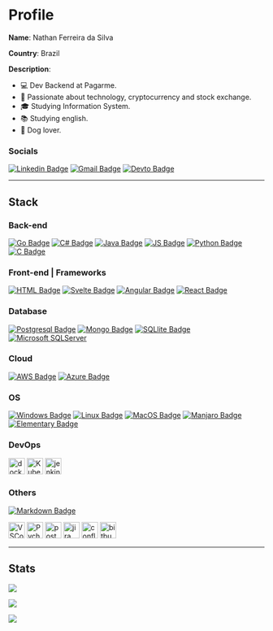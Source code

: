 # Profile

**Name**: 
Nathan Ferreira da Silva

**Country**: 
Brazil

**Description**:
- 💻 Dev Backend at Pagarme.
- 👾 Passionate about technology, cryptocurrency and stock exchange.
- 🎓 Studying Information System.
- 📚 Studying english.
- 🐶 Dog lover.

### Socials

[![Linkedin Badge](https://img.shields.io/badge/-LinkedIn-blue?style=for-the-badge&logo=Linkedin&logoColor=white&link=https://www.linkedin.com/in/ntfm/)](https://www.linkedin.com/in/ntfm/)
[![Gmail Badge](https://img.shields.io/badge/-Gmail-c14438?style=for-the-badge&logo=Gmail&logoColor=white&link=mailto:ntfm95@gmail.com)](mailto:ntfm95@gmail.com[)
[![Devto Badge](https://img.shields.io/badge/dev.to-0A0A0A?style=for-the-badge&logo=dev.to&logoColor=white&link=https://dev.to/ntferr)](https://dev.to/ntferr)

---

## Stack

### Back-end

[![Go Badge](https://img.shields.io/badge/Go-00ADD8?style=for-the-badge&logo=go&logoColor=white)]()
[![C# Badge](https://img.shields.io/badge/C%23-239120?style=for-the-badge&logo=c-sharp&logoColor=white)]()
[![Java Badge](https://img.shields.io/badge/Java-ED8B00?style=for-the-badge&logo=openjdk&logoColor=white)]()
[![JS Badge](https://img.shields.io/badge/JavaScript-F7DF1E?style=for-the-badge&logo=javascript&logoColor=black)]()
[![Python Badge](https://img.shields.io/badge/Python-3776AB?style=for-the-badge&logo=python&logoColor=white)]()
[![C Badge](https://img.shields.io/badge/C-00599C?style=for-the-badge&logo=c&logoColor=white)]()

### Front-end | Frameworks

[![HTML Badge](https://img.shields.io/badge/HTML5-E34F26?style=for-the-badge&logo=html5&logoColor=white)]()
[![Svelte Badge](https://img.shields.io/badge/Svelte-4A4A55?style=for-the-badge&logo=svelte&logoColor=FF3E00)]()
[![Angular Badge](https://img.shields.io/badge/Angular-DD0031?style=for-the-badge&logo=angular&logoColor=white)]()
[![React Badge](https://img.shields.io/badge/React-20232A?style=for-the-badge&logo=react&logoColor=61DAFB)]()

### Database

[![Postgresql Badge](https://img.shields.io/badge/PostgreSQL-316192?style=for-the-badge&logo=postgresql&logoColor=white)]()
[![Mongo Badge](https://img.shields.io/badge/MongoDB-4EA94B?style=for-the-badge&logo=mongodb&logoColor=white)]()
[![SQLlite Badge](https://img.shields.io/badge/SQLite-07405E?style=for-the-badge&logo=sqlite&logoColor=white)]()
[![Microsoft SQLServer](https://img.shields.io/badge/Microsoft_SQL_Server-CC2927?style=for-the-badge&logo=microsoft-sql-server&logoColor=white)]()

### Cloud

[![AWS Badge](https://img.shields.io/badge/Amazon_AWS-232F3E?style=for-the-badge&logo=amazon-aws&logoColor=white)]()
[![Azure Badge](https://img.shields.io/badge/Microsoft_Azure-0089D6?style=for-the-badge&logo=microsoft-azure&logoColor=white)]()

### OS

[![Windows Badge](https://img.shields.io/badge/Windows-0078D6?style=for-the-badge&logo=windows&logoColor=white)]()
[![Linux Badge](https://img.shields.io/badge/Linux-FCC624?style=for-the-badge&logo=linux&logoColor=black)]()
[![MacOS Badge](https://img.shields.io/badge/mac%20os-000000?style=for-the-badge&logo=apple&logoColor=white)]()
[![Manjaro Badge](https://img.shields.io/badge/manjaro-35BF5C?style=for-the-badge&logo=manjaro&logoColor=white)]()
[![Elementary Badge](https://img.shields.io/badge/Elementary%20OS-64BAFF?style=for-the-badge&logo=elementary&logoColor=white)]()

### DevOps
<p>
  <img title="Docker" height="32" src="https://cdn.iconscout.com/icon/free/png-256/docker-12-1175229.png" alt="docker"/>
  <img title="Kubernetes" height="32" src="https://img.icons8.com/color/48/000000/kubernetes.png"/>
  <img title="Jenkins" height="32" src="https://cdn.iconscout.com/icon/free/png-256/jenkins-1-282385.png" alt="jenkins"/>
</p>

### Others

[![Markdown Badge](https://img.shields.io/badge/Markdown-000000?style=for-the-badge&logo=markdown&logoColor=white)]()
<p>
  <img title="VSCode" height="32" src="https://img.icons8.com/color/48/000000/visual-studio-code-2019.png"/>
  <img title="Pycharm" height="32" src="https://img.icons8.com/color/48/000000/pycharm.png"/>
  <img title="Postman" height="32" src="https://sdtimes.com/wp-content/uploads/2018/08/logo-glyph.png" alt="postman"/>
  <img title="Jira" height="32" src="https://cdn.worldvectorlogo.com/logos/jira-1.svg" alt="jira"/></code>
  <img title="Confluence" height="32" src="https://seeklogo.com/images/C/confluence-logo-D9B07137C2-seeklogo.com.png" alt="confluence"/></code>
  <img title="Bitbucket" height="32" src="https://cdn4.iconfinder.com/data/icons/logos-and-brands/512/44_Bitbucket_logo_logos-512.png" alt="bitbucket"/>
</p>

---

## Stats

![](https://github-profile-trophy.vercel.app/?username=ntferr&theme=radical&no-frame=false&no-bg=false&margin-w=4)

![](https://github-readme-stats.vercel.app/api?username=ntferr&theme=dark&hide_border=false&include_all_commits=false&count_private=false)<br/>

![](https://github-readme-stats.vercel.app/api/top-langs/?username=ntferr&theme=dark&hide_border=false&include_all_commits=false&count_private=false&layout=compact)
